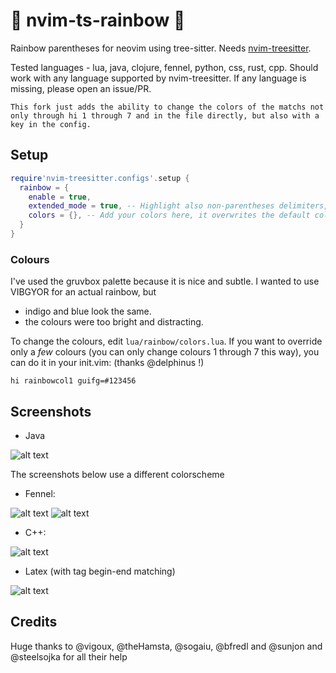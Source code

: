# 🌈 nvim-ts-rainbow 🌈
Rainbow parentheses for neovim using tree-sitter. Needs [nvim-treesitter](https://github.com/nvim-treesitter/nvim-treesitter).

Tested languages - lua, java, clojure, fennel, python, css, rust, cpp. Should work with any language supported by nvim-treesitter. If any language is missing, please open an issue/PR.

```
This fork just adds the ability to change the colors of the matchs not only through hi 1 through 7 and in the file directly, but also with a key in the config.
```

## Setup
```lua
require'nvim-treesitter.configs'.setup {
  rainbow = {
    enable = true,
    extended_mode = true, -- Highlight also non-parentheses delimiters, boolean or table: lang -> boolean
    colors = {}, -- Add your colors here, it overwrites the default colors at each index. (If less than 7, the remaining default colors will still be used.)
  }
}
```

### Colours
I've used the gruvbox palette because it is nice and subtle. I wanted to use VIBGYOR for an actual rainbow, but
 - indigo and blue look the same.
 - the colours were too bright and distracting.

To change the colours, edit `lua/rainbow/colors.lua`. If you want to override only a *few* colours (you can only change colours 1 through 7 this way), you can do it in your init.vim: (thanks @delphinus !)
```vim
hi rainbowcol1 guifg=#123456
```
## Screenshots
 - Java

![alt text](https://raw.githubusercontent.com/p00f/nvim-ts-rainbow/master/screenshots/java.png)

The screenshots below use a different colorscheme
 - Fennel:

![alt text](https://raw.githubusercontent.com/p00f/nvim-ts-rainbow/master/screenshots/fnlwezterm.png)
![alt text](https://raw.githubusercontent.com/p00f/nvim-ts-rainbow/master/screenshots/fnltreesitter.png)
 - C++:

![alt text](https://raw.githubusercontent.com/p00f/nvim-ts-rainbow/master/screenshots/cpp.png)
 - Latex (with tag begin-end matching)

![alt text](https://raw.githubusercontent.com/p00f/nvim-ts-rainbow/master/screenshots/latex_.png)
## Credits
Huge thanks to @vigoux, @theHamsta, @sogaiu, @bfredl and @sunjon and @steelsojka for all their help
